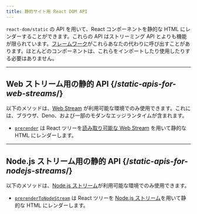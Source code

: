 ```yaml
---
title: 静的サイト用 React DOM API
---
```


<Intro>

`react-dom/static` の API を用いて、React コンポーネントを静的な HTML にレンダーすることができます。これらの API はストリーミング API とよりも機能が限られています。[フレームワーク](/learn/start-a-new-react-project#full-stack-frameworks)がこれらあなたの代わりに呼び出すことがあります。ほとんどのコンポーネントは、これらをインポートしたり使用したりする必要はありません。

</Intro>

---

## Web ストリーム用の静的 API {/*static-apis-for-web-streams*/}

以下のメソッドは、[Web Stream](https://developer.mozilla.org/en-US/docs/Web/API/Streams_API) が利用可能な環境でのみ使用できます。これには、ブラウザ、Deno、および一部のモダンなエッジランタイムが含まれます。

* [`prerender`](/reference/react-dom/static/prerender) は React ツリーを[読み取り可能な Web Stream](https://developer.mozilla.org/en-US/docs/Web/API/ReadableStream) を用いて静的な HTML にレンダーします。


---

## Node.js ストリーム用の静的 API {/*static-apis-for-nodejs-streams*/}

以下のメソッドは、[Node.js ストリーム](https://nodejs.org/api/stream.html)が利用可能な環境でのみ使用できます。

* [`prerenderToNodeStream`](/reference/react-dom/static/prerenderToNodeStream) は React ツリーを [Node.js ストリーム](https://nodejs.org/api/stream.html)を用いて静的な HTML にレンダーします。



